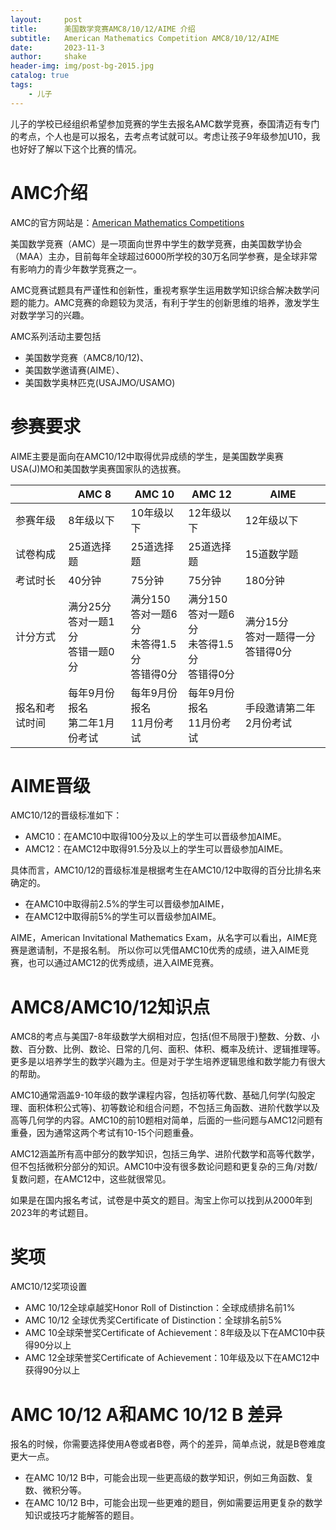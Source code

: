```yaml
---
layout:     post
title:      美国数学竞赛AMC8/10/12/AIME 介绍
subtitle:   American Mathematics Competition AMC8/10/12/AIME
date:       2023-11-3
author:     shake
header-img: img/post-bg-2015.jpg
catalog: true
tags:
    - 儿子
---
```


儿子的学校已经组织希望参加竞赛的学生去报名AMC数学竞赛，泰国清迈有专门的考点，个人也是可以报名，去考点考试就可以。考虑让孩子9年级参加U10，我也好好了解以下这个比赛的情况。

# AMC介绍

AMC的官方网站是：[American Mathematics Competitions](https://amc.maa.org/)

美国数学竞赛（AMC）是一项面向世界中学生的数学竞赛，由美国数学协会（MAA）主办，目前每年全球超过6000所学校的30万名同学参赛，是全球非常有影响力的青少年数学竞赛之一。

AMC竞赛试题具有严谨性和创新性，重视考察学生运用数学知识综合解决数学问题的能力。AMC竞赛的命题较为灵活，有利于学生的创新思维的培养，激发学生对数学学习的兴趣。 

AMC系列活动主要包括

* 美国数学竞赛（AMC8/10/12)、
* 美国数学邀请赛(AIME）、
* 美国数学奥林匹克(USAJMO/USAMO)

# 参赛要求

AIME主要是面向在AMC10/12中取得优异成绩的学生，是美国数学奥赛USA(J)MO和美国数学奥赛国家队的选拔赛。

|                | AMC 8                            | AMC 10                                          | AMC 12                                    | AIME                              |
|----------------|----------------------------------|-------------------------------------------------|-------------------------------------------|-----------------------------------|
| 参赛年级 | 8年级以下                        | 10年级以下                                      | 12年级以下                                | 12年级以下                        |
| 试卷构成       | 25道选择题                       | 25道选择题                                      | 25道选择题                                | 15道数学题                        |
| 考试时长       | 40分钟                           | 75分钟                                          | 75分钟                                    | 180分钟                           |
| 计分方式       | 满分25分<br> 答对一题1分<br> 答错一题0分 | 满分150 <br>答对一题6分<br> 未答得1.5分 <br>答错得0分       | 满分150 <br>答对一题6分 <br>未答得1.5分 <br>答错得0分 | 满分15分 <br>答对一题得一分<br> 答错得0分 |
| 报名和考试时间 | 每年9月份报名<br>第二年1月份考试                   | 每年9月份报名<br>11月份考试                                  | 每年9月份报名<br>11月份考试                            | 手段邀请第二年2月份考试                    |

# AIME晋级

AMC10/12的晋级标准如下：

* AMC10：在AMC10中取得100分及以上的学生可以晋级参加AIME。
* AMC12：在AMC12中取得91.5分及以上的学生可以晋级参加AIME。

具体而言，AMC10/12的晋级标准是根据考生在AMC10/12中取得的百分比排名来确定的。
* 在AMC10中取得前2.5%的学生可以晋级参加AIME，
* 在AMC12中取得前5%的学生可以晋级参加AIME。

AIME，American Invitational Mathematics Exam，从名字可以看出，AIME竞赛是邀请制，不是报名制。
所以你可以凭借AMC10优秀的成绩，进入AIME竞赛，也可以通过AMC12的优秀成绩，进入AIME竞赛。

# AMC8/AMC10/12知识点

AMC8的考点与美国7-8年级数学大纲相对应，包括(但不局限于)整数、分数、小数、百分数、比例、数论、日常的几何、面积、体积、概率及统计、逻辑推理等。更多是以培养学生的数学兴趣为主。但是对于学生培养逻辑思维和数学能力有很大的帮助。

AMC10通常涵盖9-10年级的数学课程内容，包括初等代数、基础几何学(勾股定理、面积体积公式等)、初等数论和组合问题，不包括三角函数、进阶代数学以及高等几何学的内容。AMC10的前10题相对简单，后面的一些问题与AMC12问题有重叠，因为通常这两个考试有10-15个问题重叠。

AMC12涵盖所有高中部分的数学知识，包括三角学、进阶代数学和高等代数学，但不包括微积分部分的知识。AMC10中没有很多数论问题和更复杂的三角/对数/复数问题，在AMC12中，这些就很常见。

如果是在国内报名考试，试卷是中英文的题目。淘宝上你可以找到从2000年到2023年的考试题目。

# 奖项

AMC10/12奖项设置


* AMC 10/12全球卓越奖Honor Roll of Distinction：全球成绩排名前1%
* AMC 10/12 全球优秀奖Certificate of Distinction：全球排名前5%
* AMC 10全球荣誉奖Certificate of Achievement：8年级及以下在AMC10中获得90分以上
* AMC 12全球荣誉奖Certificate of Achievement：10年级及以下在AMC12中获得90分以上

# AMC 10/12 A和AMC 10/12 B 差异

报名的时候，你需要选择使用A卷或者B卷，两个的差异，简单点说，就是B卷难度更大一点。

* 在AMC 10/12 B中，可能会出现一些更高级的数学知识，例如三角函数、复数、微积分等。
* 在AMC 10/12 B中，可能会出现一些更难的题目，例如需要运用更复杂的数学知识或技巧才能解答的题目。

